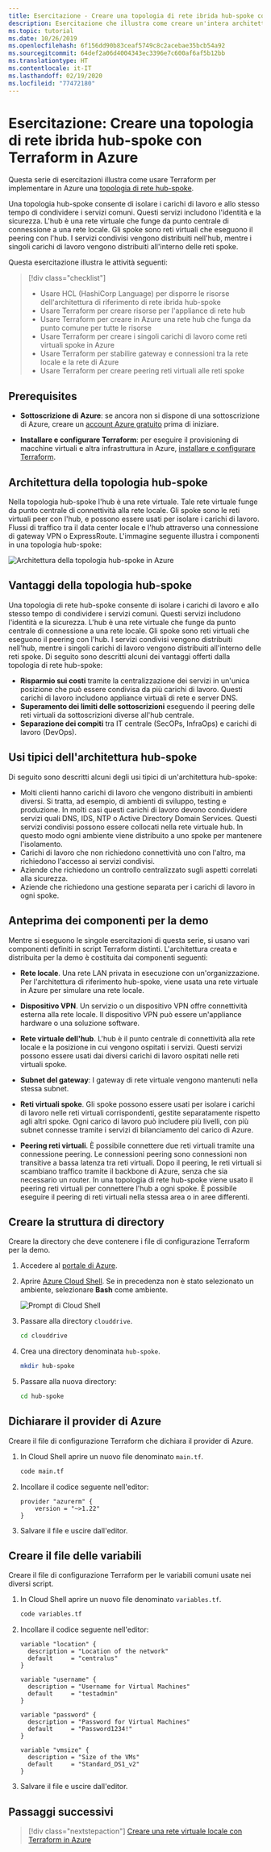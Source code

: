 ```yaml
---
title: Esercitazione - Creare una topologia di rete ibrida hub-spoke con Terraform in Azure
description: Esercitazione che illustra come creare un'intera architettura di riferimento di rete ibrida in Azure usando Terraform
ms.topic: tutorial
ms.date: 10/26/2019
ms.openlocfilehash: 6f156dd90b83ceaf5749c8c2acebae35bcb54a92
ms.sourcegitcommit: 64def2a06d4004343ec3396e7c600af6af5b12bb
ms.translationtype: HT
ms.contentlocale: it-IT
ms.lasthandoff: 02/19/2020
ms.locfileid: "77472180"
---
```

# <a name="tutorial-create-a-hub-and-spoke-hybrid-network-topology-in-azure-using-terraform"></a>Esercitazione: Creare una topologia di rete ibrida hub-spoke con Terraform in Azure

Questa serie di esercitazioni illustra come usare Terraform per implementare in Azure una [topologia di rete hub-spoke](/azure/architecture/reference-architectures/hybrid-networking/hub-spoke). 

Una topologia hub-spoke consente di isolare i carichi di lavoro e allo stesso tempo di condividere i servizi comuni. Questi servizi includono l'identità e la sicurezza. L'hub è una rete virtuale che funge da punto centrale di connessione a una rete locale. Gli spoke sono reti virtuali che eseguono il peering con l'hub. I servizi condivisi vengono distribuiti nell'hub, mentre i singoli carichi di lavoro vengono distribuiti all'interno delle reti spoke.

Questa esercitazione illustra le attività seguenti:

> [!div class="checklist"]
> * Usare HCL (HashiCorp Language) per disporre le risorse dell'architettura di riferimento di rete ibrida hub-spoke
> * Usare Terraform per creare risorse per l'appliance di rete hub
> * Usare Terraform per creare in Azure una rete hub che funga da punto comune per tutte le risorse
> * Usare Terraform per creare i singoli carichi di lavoro come reti virtuali spoke in Azure
> * Usare Terraform per stabilire gateway e connessioni tra la rete locale e la rete di Azure
> * Usare Terraform per creare peering reti virtuali alle reti spoke

## <a name="prerequisites"></a>Prerequisites

- **Sottoscrizione di Azure**: se ancora non si dispone di una sottoscrizione di Azure, creare un [account Azure gratuito](https://azure.microsoft.com/free/?ref=microsoft.com&utm_source=microsoft.com&utm_medium=docs&utm_campaign=visualstudio) prima di iniziare.

- **Installare e configurare Terraform**: per eseguire il provisioning di macchine virtuali e altra infrastruttura in Azure, [installare e configurare Terraform](terraform-install-configure.md).

## <a name="hub-and-spoke-topology-architecture"></a>Architettura della topologia hub-spoke

Nella topologia hub-spoke l'hub è una rete virtuale. Tale rete virtuale funge da punto centrale di connettività alla rete locale. Gli spoke sono le reti virtuali peer con l'hub, e possono essere usati per isolare i carichi di lavoro. Flussi di traffico tra il data center locale e l'hub attraverso una connessione di gateway VPN o ExpressRoute. L'immagine seguente illustra i componenti in una topologia hub-spoke:

![Architettura della topologia hub-spoke in Azure](./media/terraform-hub-and-spoke-tutorial-series/hub-spoke-architecture.png)

## <a name="benefits-of-the-hub-and-spoke-topology"></a>Vantaggi della topologia hub-spoke

Una topologia di rete hub-spoke consente di isolare i carichi di lavoro e allo stesso tempo di condividere i servizi comuni. Questi servizi includono l'identità e la sicurezza. L'hub è una rete virtuale che funge da punto centrale di connessione a una rete locale. Gli spoke sono reti virtuali che eseguono il peering con l'hub. I servizi condivisi vengono distribuiti nell'hub, mentre i singoli carichi di lavoro vengono distribuiti all'interno delle reti spoke. Di seguito sono descritti alcuni dei vantaggi offerti dalla topologia di rete hub-spoke:

- **Risparmio sui costi** tramite la centralizzazione dei servizi in un'unica posizione che può essere condivisa da più carichi di lavoro. Questi carichi di lavoro includono appliance virtuali di rete e server DNS.
- **Superamento dei limiti delle sottoscrizioni** eseguendo il peering delle reti virtuali da sottoscrizioni diverse all'hub centrale.
- **Separazione dei compiti** tra IT centrale (SecOPs, InfraOps) e carichi di lavoro (DevOps).

## <a name="typical-uses-for-the-hub-and-spoke-architecture"></a>Usi tipici dell'architettura hub-spoke

Di seguito sono descritti alcuni degli usi tipici di un'architettura hub-spoke:

- Molti clienti hanno carichi di lavoro che vengono distribuiti in ambienti diversi. Si tratta, ad esempio, di ambienti di sviluppo, testing e produzione. In molti casi questi carichi di lavoro devono condividere servizi quali DNS, IDS, NTP o Active Directory Domain Services. Questi servizi condivisi possono essere collocati nella rete virtuale hub. In questo modo ogni ambiente viene distribuito a uno spoke per mantenere l'isolamento.
- Carichi di lavoro che non richiedono connettività uno con l'altro, ma richiedono l'accesso ai servizi condivisi.
- Aziende che richiedono un controllo centralizzato sugli aspetti correlati alla sicurezza.
- Aziende che richiedono una gestione separata per i carichi di lavoro in ogni spoke.

## <a name="preview-the-demo-components"></a>Anteprima dei componenti per la demo

Mentre si eseguono le singole esercitazioni di questa serie, si usano vari componenti definiti in script Terraform distinti. L'architettura creata e distribuita per la demo è costituita dai componenti seguenti:

- **Rete locale**. Una rete LAN privata in esecuzione con un'organizzazione. Per l'architettura di riferimento hub-spoke, viene usata una rete virtuale in Azure per simulare una rete locale.

- **Dispositivo VPN**. Un servizio o un dispositivo VPN offre connettività esterna alla rete locale. Il dispositivo VPN può essere un'appliance hardware o una soluzione software. 

- **Rete virtuale dell'hub**. L'hub è il punto centrale di connettività alla rete locale e la posizione in cui vengono ospitati i servizi. Questi servizi possono essere usati dai diversi carichi di lavoro ospitati nelle reti virtuali spoke.

- **Subnet del gateway**: I gateway di rete virtuale vengono mantenuti nella stessa subnet.

- **Reti virtuali spoke**. Gli spoke possono essere usati per isolare i carichi di lavoro nelle reti virtuali corrispondenti, gestite separatamente rispetto agli altri spoke. Ogni carico di lavoro può includere più livelli, con più subnet connesse tramite i servizi di bilanciamento del carico di Azure. 

- **Peering reti virtuali**. È possibile connettere due reti virtuali tramite una connessione peering. Le connessioni peering sono connessioni non transitive a bassa latenza tra reti virtuali. Dopo il peering, le reti virtuali si scambiano traffico tramite il backbone di Azure, senza che sia necessario un router. In una topologia di rete hub-spoke viene usato il peering reti virtuali per connettere l'hub a ogni spoke. È possibile eseguire il peering di reti virtuali nella stessa area o in aree differenti.

## <a name="create-the-directory-structure"></a>Creare la struttura di directory

Creare la directory che deve contenere i file di configurazione Terraform per la demo.

1. Accedere al [portale di Azure](https://portal.azure.com).

1. Aprire [Azure Cloud Shell](/azure/cloud-shell/overview). Se in precedenza non è stato selezionato un ambiente, selezionare **Bash** come ambiente.

    ![Prompt di Cloud Shell](./media/terraform-common/azure-portal-cloud-shell-button-min.png)

1. Passare alla directory `clouddrive`.

    ```bash
    cd clouddrive
    ```

1. Crea una directory denominata `hub-spoke`.

    ```bash
    mkdir hub-spoke
    ```

1. Passare alla nuova directory:

    ```bash
    cd hub-spoke
    ```

## <a name="declare-the-azure-provider"></a>Dichiarare il provider di Azure

Creare il file di configurazione Terraform che dichiara il provider di Azure.

1. In Cloud Shell aprire un nuovo file denominato `main.tf`.

    ```bash
    code main.tf
    ```

1. Incollare il codice seguente nell'editor:

    ```hcl
    provider "azurerm" {
        version = "~>1.22"
    }
    ```

1. Salvare il file e uscire dall'editor.

## <a name="create-the-variables-file"></a>Creare il file delle variabili

Creare il file di configurazione Terraform per le variabili comuni usate nei diversi script.

1. In Cloud Shell aprire un nuovo file denominato `variables.tf`.

    ```bash
    code variables.tf
    ```

1. Incollare il codice seguente nell'editor:

    ```hcl
    variable "location" {
      description = "Location of the network"
      default     = "centralus"
    }
    
    variable "username" {
      description = "Username for Virtual Machines"
      default     = "testadmin"
    }
    
    variable "password" {
      description = "Password for Virtual Machines"
      default     = "Password1234!"
    }
    
    variable "vmsize" {
      description = "Size of the VMs"
      default     = "Standard_DS1_v2"
    }
    ```

1. Salvare il file e uscire dall'editor.

## <a name="next-steps"></a>Passaggi successivi

> [!div class="nextstepaction"] 
> [Creare una rete virtuale locale con Terraform in Azure](./terraform-hub-spoke-on-prem.md)